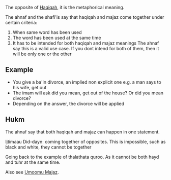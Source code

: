 The opposite of [Haqiqah](Usul%20Fiqh/Quranic%20words/Haqiqah.md), it is the metaphorical meaning.

The ahnaf and the shafi'is say that haqiqah and majaz come together under certain criteria:
1. When same word has been used
2. The word has been used at the same time
3. It has to be intended for both haqiqah and majaz meanings
The ahnaf say this is a valid use case. If you dont intend for both of them, then it will be only one or the other 

## Example
- You give a ba'in divorce, an implied non explicit one e.g. a man says to his wife, get out
- The imam will ask did you mean, get out of the house? Or did you mean divorce?
- Depending on the answer, the divorce will be applied

## Hukm
The ahnaf say that both haqiqah and majaz can happen in one statement.

Ijtimaau Did-dayn: coming together of opposites. This is impossible, such as black and white, they cannot be together

Going back to the example of thalathata quroo. As it cannot be both hayd and tuhr at the same time.


Also see [Umoomu Majaz](Usul%20Fiqh/Quranic%20words/Umoomu%20Majaz.md).